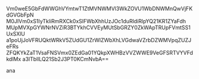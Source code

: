 Vm0weE5GbFdWWGhVYmtwT1ZtMVNWMVl3WkZOVU1WbDNWMnQwVjFKdGVGbFpN
M0JIVm0xS1IyTkliRmRXCk0xSlFWbXhhUzJOc1duRldiRlpYQ21KR1ZYaFdh
MUpMVXpGYWNrNVZiR3BTYkhCVVEyMUtSbGRZY0ZkWApTRUpFVmtSS1UxSXlU
a1poUjJoVFRUQktWRkV5ZUdGU1ZrWlZWbXhLVGdwaVZrbDZWMVpqZUZJeFRs
ZFQKYkZaT1VsaFNSVmx0ZEdGa01YQkpXWHBzVVZWWE9VeGFSRTVYVFdkdlMx
a3lTbllLQ21Sb2J3PT0KCmNvbA==

ana